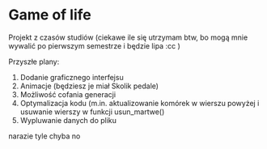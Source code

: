 # Game of life
Projekt z czasów studiów (ciekawe ile się utrzymam btw, bo mogą mnie wywalić po pierwszym semestrze i będzie lipa :cc )

Przyszłe plany:
1. Dodanie graficznego interfejsu
2. Animacje (będziesz je miał Skolik pedale)
3. Możliwość cofania generacji
4. Optymalizacja kodu (m.in. aktualizowanie komórek w wierszu powyżej i usuwanie wierszy w funkcji usun_martwe()
5. Wypluwanie danych do pliku

narazie tyle chyba no
